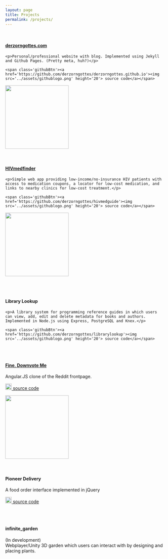 ```yaml
---
layout: page
title: Projects
permalink: /projects/
---
```


<div class='projectDiv'>
  <br>
  <div class='projectInfo'>
    <h4><a href='http://www.derzorngottes.com'>derzorngottes.com</a></h4>

    <p>Personal/professional website with blog. Implemented using Jekyll and Github Pages. (Pretty meta, huh?)</p>

    <span class='githubBtn'><a href='https://github.com/derzorngottes/derzorngottes.github.io'><img src='../assets/githublogo.png' height='20'> source code</a></span>
  </div>

  <div class='projectImg'>
    <img src='../assets/projectimgs/dzg-site.png' height='200'/>
  </div>
</div>

<div class='projectDiv'>
  <br><br>
  <div class='projectInfo'>
    <h4><a href='http://hivmedfinder.surge.sh/'>HIVmedfinder</a></h4>

    <p>Simple web app providing low-income/no-insurance HIV patients with access to medication coupons, a locator for low-cost medication, and links to nearby clinics for low-cost treatment.</p>

    <span class='githubBtn'><a href='https://github.com/derzorngottes/hivmedguide'><img src='../assets/githublogo.png' height='20'> source code</a></span>
  </div>

  <div class='projectImg'>
    <img src='../assets/projectimgs/hivmedfinder.png' height='200'/>
  </div>
</div>

<div class='projectDiv'>
  <br><br><br>
  <div>
    <h4>Library Lookup</h4>

    <p>A library system for programming reference guides in which users can view, add, edit and delete metadata for books and authors. Implemented in Node.js using Express, PostgreSQL and Knex.</p>

    <span class='githubBtn'><a href='https://github.com/derzorngottes/librarylookup'><img src='../assets/githublogo.png' height='20'> source code</a></span>
  </div>
</div>

<div class='projectDiv'>
  <br><br>

  <h4><a href='http://finedownvoteme.surge.sh/'>Fine, Downvote Me</a></h4>

  <p>Angular.JS clone of the Reddit frontpage.</p>

  <span class='githubBtn'><a href='https://github.com/derzorngottes/fine_downvote_me'><img src='../assets/githublogo.png' height='20'> source code</a></span>

  <div class='projectImg'>
    <img src='../assets/projectimgs/redditclone.png' height='200'/>
  </div>
</div>

<div class='projectDiv'>
  <br><br>

  <h4>Pioneer Delivery</h4>

  <p>A food order interface implemented in jQuery</p>

  <span class='githubBtn'><a href='https://github.com/derzorngottes/pioneer_delivery'><img src='../assets/githublogo.png' height='20'> source code</a></span>
</div>

<div class='projectDiv'>
  <br><br>

  <h4>infinite_garden</h4>

  <p>(In development) <br>  
  Webplayer/Unity 3D garden which users can interact with by designing and placing plants.</p>
</div>
